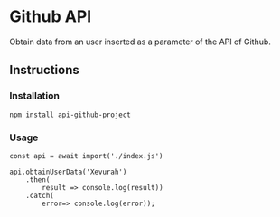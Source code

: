 # Github API

Obtain data from an user inserted as a parameter of the API of Github.

## Instructions

### Installation

```
npm install api-github-project
```

### Usage

```
const api = await import('./index.js')

api.obtainUserData('Xevurah')
    .then(
        result => console.log(result))
    .catch(
        error=> console.log(error));
```
